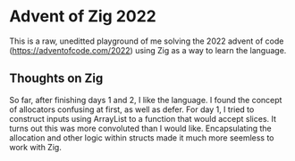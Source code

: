 # Advent of Zig 2022

This is a raw, uneditted playground of me solving the 2022 advent of code (https://adventofcode.com/2022) using Zig as a way to learn the language.

## Thoughts on Zig

So far, after finishing days 1 and 2, I like the language. I found the concept of allocators confusing at first, as well as defer. For day 1, I tried to construct inputs using ArrayList to a function that would accept slices. It turns out this was more convoluted than I would like. Encapsulating the allocation and other logic within structs made it much more seemless to work with Zig.

